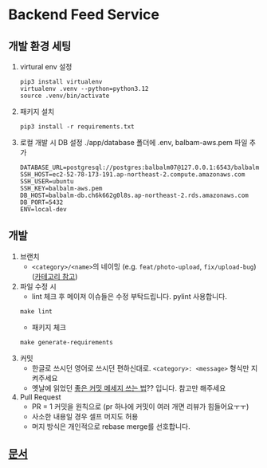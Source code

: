 # Backend Feed Service

## 개발 환경 세팅
1. virtural env 설정
    ```shell
   pip3 install virtualenv
   virtualenv .venv --python=python3.12
   source .venv/bin/activate
   ```
2. 패키지 설치
   ```shell
   pip3 install -r requirements.txt
   ```
3. 로컬 개발 시 DB 설정
   ./app/database 폴더에 .env, balbam-aws.pem 파일 추가
   ```
   DATABASE_URL=postgresql://postgres:balbalm07@127.0.0.1:6543/balbalm
   SSH_HOST=ec2-52-78-173-191.ap-northeast-2.compute.amazonaws.com
   SSH_USER=ubuntu
   SSH_KEY=balbalm-aws.pem
   DB_HOST=balbalm-db.ch6k662g0l8s.ap-northeast-2.rds.amazonaws.com
   DB_PORT=5432
   ENV=local-dev
   ```

## 개발
1. 브랜치
   - `<category>/<name>`의 네이밍 (e.g. `feat/photo-upload`, `fix/upload-bug`) ([카테고리 참고](https://github.com/pvdlg/conventional-changelog-metahub#commit-types)) 
2. 파일 수정 시 
   - lint 체크 후 메이져 이슈들은 수정 부탁드립니다. pylint 사용합니다.
   ```shell
   make lint
   ```
   - 패키지 체크
   ```shell
   make generate-requirements
   ```
3. 커밋
   - 한글로 쓰시던 영어로 쓰시던 편하신대로. `<category>: <message>` 형식만 지켜주세요
   - 옛날에 읽었던 [좋은 커밋 메세지 쓰는 법](https://chris.beams.io/posts/git-commit/)?? 입니다. 참고만 해주세요
4. Pull Request
   - PR = 1 커밋을 원칙으로 (pr 하나에 커밋이 여러 개면 리뷰가 힘들어요ㅜㅜ)
   - 사소한 내용일 경우 셀프 머지도 허용 
   - 머지 방식은 개인적으로 rebase merge를 선호합니다.

## [문서](./docs/README.md)